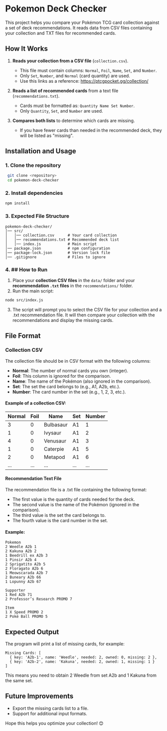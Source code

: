 # Pokemon Deck Checker

This project helps you compare your Pokémon TCG card collection against a set of deck recommendations. It reads data from CSV files containing your collection and TXT files for recommended cards.

## How It Works

1. **Reads your collection from a CSV file** (`collection.csv`).

   - This file must contain columns: `Normal`, `Foil`, `Name`, `Set`, and `Number`.
   - Only `Set`, `Number`, and `Normal` (card quantity) are used.
   - Use this links as a reference: https://ptcgpocket.gg/collection/

2. **Reads a list of recommended cards** from a text file (`recommendations.txt`).

   - Cards must be formatted as: `Quantity Name Set Number`.
   - Only `Quantity`, `Set`, and `Number` are used.

3. **Compares both lists** to determine which cards are missing.

   - If you have fewer cards than needed in the recommended deck, they will be listed as "missing".

## Installation and Usage

### 1. Clone the repository

```sh
 git clone <repository>
 cd pokemon-deck-checker
```

### 2. Install dependencies

```sh
npm install
```

### 3. Expected File Structure

```
pokemon-deck-checker/
│── src/
│   │── collection.csv      # Your card collection
│   │── recommendations.txt # Recommended deck list
│   │── index.js            # Main script
│── package.json            # npm configuration
│── package-lock.json       # Version lock file
│── .gitignore              # Files to ignore
```

### 4. ## How to Run

1. Place your **collection CSV files** in the `data/` folder and your **recommendation `.txt` files** in the `recommendations/` folder.
2. Run the main script:
```sh
node src/index.js
```
3. The script will prompt you to select the CSV file for your collection and a .txt recommendation file. It will then compare your collection with the recommendations and display the missing cards.

## File Format

### Collection CSV

The collection file should be in CSV format with the following columns:

- **Normal**: The number of normal cards you own (integer).
- **Foil**: This column is ignored for the comparison.
- **Name**: The name of the Pokémon (also ignored in the comparison).
- **Set**: The set the card belongs to (e.g., A1, A2b, etc.).
- **Number**: The card number in the set (e.g., 1, 2, 3, etc.).

#### Example of a collection CSV:
| Normal | Foil | Name       | Set | Number |
|--------|------|------------|-----|--------|
| 3      | 0    | Bulbasaur  | A1  | 1      |
| 1      | 0    | Ivysaur    | A1  | 2      |
| 4      | 0    | Venusaur   | A1  | 3      |
| 1      | 0    | Caterpie   | A1  | 5      |
| 2      | 0    | Metapod    | A1  | 6      |
| ...    | ...  | ...        | ... | ...    |

#### Recommendation Text File
The recommendation file is a .txt file containing the following format:

- The first value is the quantity of cards needed for the deck.
- The second value is the name of the Pokémon (ignored in the comparison).
- The third value is the set the card belongs to.
- The fourth value is the card number in the set.

#### Example:
```
Pokemon
2 Weedle A2b 1
2 Kakuna A2b 2
1 Beedrill ex A2b 3
1 Pinsir A2b 4
2 Sprigatito A2b 5
2 Floragato A2b 6
1 Meowscarada A2b 7
2 Buneary A2b 66
1 Lopunny A2b 67

Supporter
1 Red A2b 71
2 Professor’s Research PROMO 7

Item
1 X Speed PROMO 2
2 Poké Ball PROMO 5
```

## Expected Output

The program will print a list of missing cards, for example:

```
Missing Cards: [
  { key: 'A2b-1', name: 'Weedle', needed: 2, owned: 0, missing: 2 },
  { key: 'A2b-2', name: 'Kakuna', needed: 2, owned: 1, missing: 1 }
]
```

This means you need to obtain 2 Weedle from set A2b and 1 Kakuna from the same set.

## Future Improvements

- Export the missing cards list to a file.
- Support for additional input formats.

Hope this helps you optimize your collection! 😊

